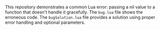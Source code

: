 This repository demonstrates a common Lua error: passing a nil value to a function that doesn't handle it gracefully. The `bug.lua` file shows the erroneous code. The `bugSolution.lua` file provides a solution using proper error handling and optional parameters.
